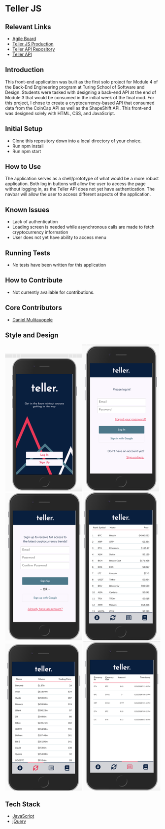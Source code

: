 # Teller JS

## Relevant Links
 * [Agile Board](https://waffle.io/DanielMulitauopele/teller-js)
 * [Teller JS Production](https://danielmulitauopele.github.io/teller-js/)
 * [Teller API Repository](https://github.com/DanielMulitauopele/teller-api)
 * [Teller API](https://guarded-reef-25579.herokuapp.com/api/v1/assets)

## Introduction

This front-end application was built as the first solo project for Module 4 of the Back-End Engineering program at Turing School of Software and Design. Students were tasked with designing a back-end API at the end of Module 3 that would be consumed in the initial week of the final mod. For this project, I chose to create a cryptocurrency-based API that consumed data from the CoinCap API as well as the ShapeShift API. This front-end was designed solely with HTML, CSS, and JavaScript.

## Initial Setup

* Clone this repository down into a local directory of your choice.
* Run npm install
* Run npm start

## How to Use

The application serves as a shell/prototype of what would be a more robust application. Both log in buttons will allow the user to access the page without logging in, as the Teller API does not yet have authentication. The navbar will allow the user to access different aspects of the application.

## Known Issues

* Lack of authentication
* Loading screen is needed while asynchronous calls are made to fetch cryptocurrency information
* User does not yet have ability to access menu

## Running Tests

* No tests have been written for this application

## How to Contribute

* Not currently available for contributions.

## Core Contributors

* [Daniel Mulitauopele](https://github.com/DanielMulitauopele)

## Style and Design

<img src="/lib/landing-page.png" title="landing-page" width="250"><img src="/lib/log-in-page.png" title="log-in-page" width="250">
<img src="/lib/sign-up-page.png" title="sign-up-page" width="250">
<img src="/lib/assets-page.png" title="assets-page" width="250">
<img src="/lib/exchanges-page.png" title="exchanges-page" width="250">
<img src="/lib/transactions-page.png" title="transactions-page" width="250">

## Tech Stack

* [JavaScript](https://www.javascript.com/)
* [jQuery](https://jquery.com/)
